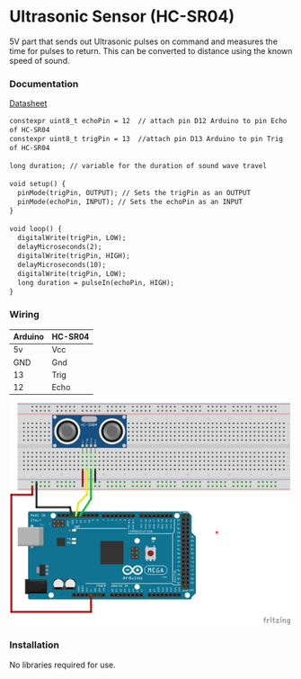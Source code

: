 # Ultrasonic Sensor (HC-SR04)

5V part that sends out Ultrasonic pulses on command and measures the time for pulses to return.  This can be
converted to distance using the known speed of sound.

### Documentation
[Datasheet](https://www.digikey.com/htmldatasheets/production/1979760/0/0/1/hc-sr04.html?utm_adgroup=xGeneral&utm_source=google&utm_medium=cpc&utm_campaign=Dynamic%20Search_EN_Product&utm_term=&utm_content=xGeneral&gclid=CjwKCAiA7vWcBhBUEiwAXieItmiV1HisDe1lrC3roUqphgozTWCNb_76oSRSCNBINjhAYC_FHvfOxRoCZW0QAvD_BwE)


```
constexpr uint8_t echoPin = 12  // attach pin D12 Arduino to pin Echo of HC-SR04
constexpr uint8_t trigPin = 13  //attach pin D13 Arduino to pin Trig of HC-SR04

long duration; // variable for the duration of sound wave travel

void setup() {
  pinMode(trigPin, OUTPUT); // Sets the trigPin as an OUTPUT
  pinMode(echoPin, INPUT); // Sets the echoPin as an INPUT
}

void loop() {
  digitalWrite(trigPin, LOW);
  delayMicroseconds(2);
  digitalWrite(trigPin, HIGH);
  delayMicroseconds(10);
  digitalWrite(trigPin, LOW);
  long duration = pulseIn(echoPin, HIGH);
}
```

### Wiring
| Arduino | HC-SR04 |
| --- | -- |
| 5v | Vcc |
| GND | Gnd |
| 13 | Trig |
| 12 | Echo |

<img src="UltrasonicSensor-HC-SR04.png" width="500">

### Installation
No libraries required for use.

